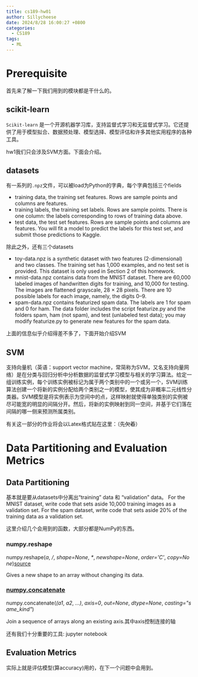 ```yaml
---
title: cs189-hw01
author: Sillycheese
date: 2024/8/28 16:00:27 +0800
categories:
  - CS189
tags:
  - ML
---
```

# Prerequisite

首先来了解一下我们用到的模块都是干什么的。

## scikit-learn

`Scikit-learn` 是一个开源机器学习库，支持监督式学习和无监督式学习。它还提供了用于模型拟合、数据预处理、模型选择、模型评估和许多其他实用程序的各种工具。

hw1我们只会涉及SVM方面。下面会介绍。

## datasets

有一系列的`.npz`文件，可以被load为Python的字典，每个字典包括三个fields

- training data, the training set features. Rows are sample points and columns are features.
- training labels, the training set labels. Rows are sample points. There is one column: the labels corresponding to rows of training data above.
- test data, the test set features. Rows are sample points and columns are features. You will fit a model to predict the labels for this test set, and submit those predictions to Kaggle.

除此之外，还有三个datasets

- toy-data.npz is a synthetic dataset with two features (2-dimensional) and two classes. The training set has 1,000 examples, and no test set is provided. This dataset is only used in Section 2 of this homework.
- mnist-data.npz contains data from the MNIST dataset. There are 60,000 labeled images of handwritten digits for training, and 10,000 for testing. The images are flattened grayscale, 28 × 28 pixels. There are 10 possible labels for each image, namely, the digits 0–9.
- spam-data.npz contains featurized spam data. The labels are 1 for spam and 0 for ham. The data folder includes the script featurize.py and the folders spam, ham (not spam), and test (unlabeled test data); you may modify featurize.py to generate new features for the spam data.

上面的信息似乎介绍得差不多了，下面开始介绍SVM

## SVM

支持向量机（英语：support vector machine，常简称为SVM，又名支持向量网络）是在分类与回归分析中分析数据的监督式学习模型与相关的学习算法。给定一组训练实例，每个训练实例被标记为属于两个类别中的一个或另一个，SVM训练算法创建一个将新的实例分配给两个类别之一的模型，使其成为非概率二元线性分类器。SVM模型是将实例表示为空间中的点，这样映射就使得单独类别的实例被尽可能宽的明显的间隔分开。然后，将新的实例映射到同一空间，并基于它们落在间隔的哪一侧来预测所属类别。

有关这一部分的作业将会以Latex格式贴在这里：（~~先欠着~~）

# Data Partitioning and Evaluation Metrics

## Data Partitioning

基本就是要从datasets中分离出“training” data 和 “validation” data。
For the MNIST dataset, write code that sets aside 10,000 training images as a validation set. 
For the spam dataset, write code that sets aside 20% of the training data as a validation set.

这里介绍几个会用到的函数，大部分都是NumPy的东西。

### numpy.reshape

numpy.reshape(_a_, _/_, _shape=None_, _*_, _newshape=None_, _order='C'_, _copy=None_)[source](https://github.com/numpy/numpy/blob/v2.1.0/numpy/_core/fromnumeric.py#L215-L328)

Gives a new shape to an array without changing its data.

### [numpy.concatenate](https://numpy.org/doc/stable/reference/generated/numpy.concatenate.html#numpy-concatenate "Link to this heading")

numpy.concatenate(_(a1_, _a2_, _...)_, _axis=0_, _out=None_, _dtype=None_, _casting="same_kind"_)

Join a sequence of arrays along an existing axis.其中axis控制连接的轴

还有我们十分重要的工具: jupyter notebook

## Evaluation Metrics

实际上就是评估模型(算accuracy)用的，在下一个问题中会用到。